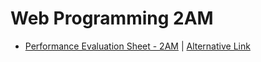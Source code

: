 # Web Programming 2AM

- [Performance Evaluation Sheet - 2AM](#) | [Alternative Link](https://docs.google.com/spreadsheets/d/1GVOSEzx2FEdt_sv7TvSfaTDw2nV58DUtmoZacRvbod4/edit?gid=0#gid=0)